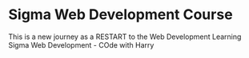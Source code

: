 # Sigma Web Development Course
 This is a new journey as a RESTART to the Web Development
 Learning Sigma Web Development - COde with Harry
